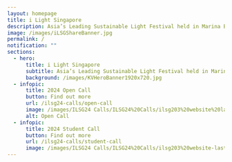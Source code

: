 ```yaml
---
layout: homepage
title: i Light Singapore
description: Asia’s Leading Sustainable Light Festival held in Marina Bay
image: /images/iLSGShareBanner.jpg
permalink: /
notification: ""
sections:
  - hero:
      title: i Light Singapore
      subtitle: Asia’s Leading Sustainable Light Festival held in Marina Bay
      background: /images/KVHeroBanner1920x720.jpg
  - infopic:
      title: 2024 Open Call
      button: Find out more
      url: /ilsg24-calls/open-call
      image: /images/ILSG24 Calls/ILSG24%20Calls/ilsg203%20website%20last%20call(%20opencall).jpg
      alt: Open Call
  - infopic:
      title: 2024 Student Call
      button: Find out more
      url: /ilsg24-calls/student-call
      image: /images/ILSG24 Calls/ILSG24%20Calls/ilsg203%20website-lastcall(Student%20Call).jpg
---
```

